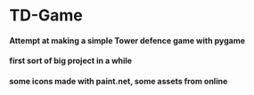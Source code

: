 # TD-Game
#### Attempt at making a simple Tower defence game with pygame
#### first sort of big project in a while
#### some icons made with paint.net, some assets from online
